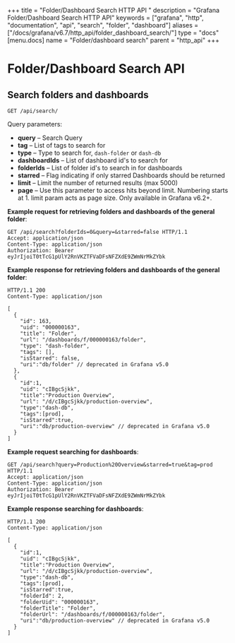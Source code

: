 +++
title = "Folder/Dashboard Search HTTP API "
description = "Grafana Folder/Dashboard Search HTTP API"
keywords = ["grafana", "http", "documentation", "api", "search", "folder", "dashboard"]
aliases = ["/docs/grafana/v6.7/http_api/folder_dashboard_search/"]
type = "docs"
[menu.docs]
name = "Folder/dashboard search"
parent = "http_api"
+++

# Folder/Dashboard Search API

## Search folders and dashboards

`GET /api/search/`

Query parameters:

- **query** – Search Query
- **tag** – List of tags to search for
- **type** – Type to search for, `dash-folder` or `dash-db`
- **dashboardIds** – List of dashboard id's to search for
- **folderIds** – List of folder id's to search in for dashboards
- **starred** – Flag indicating if only starred Dashboards should be returned
- **limit** – Limit the number of returned results (max 5000)
- **page** – Use this parameter to access hits beyond limit. Numbering starts at 1. limit param acts as page size. Only available in Grafana v6.2+.

**Example request for retrieving folders and dashboards of the general folder**:

```http
GET /api/search?folderIds=0&query=&starred=false HTTP/1.1
Accept: application/json
Content-Type: application/json
Authorization: Bearer eyJrIjoiT0tTcG1pUlY2RnVKZTFVaDFsNFZXdE9ZWmNrMkZYbk
```

**Example response for retrieving folders and dashboards of the general folder**:

```http
HTTP/1.1 200
Content-Type: application/json

[
  {
    "id": 163,
    "uid": "000000163",
    "title": "Folder",
    "url": "/dashboards/f/000000163/folder",
    "type": "dash-folder",
    "tags": [],
    "isStarred": false,
    "uri":"db/folder" // deprecated in Grafana v5.0
  },
  {
    "id":1,
    "uid": "cIBgcSjkk",
    "title":"Production Overview",
    "url": "/d/cIBgcSjkk/production-overview",
    "type":"dash-db",
    "tags":[prod],
    "isStarred":true,
    "uri":"db/production-overview" // deprecated in Grafana v5.0
  }
]
```

**Example request searching for dashboards**:

```http
GET /api/search?query=Production%20Overview&starred=true&tag=prod HTTP/1.1
Accept: application/json
Content-Type: application/json
Authorization: Bearer eyJrIjoiT0tTcG1pUlY2RnVKZTFVaDFsNFZXdE9ZWmNrMkZYbk
```

**Example response searching for dashboards**:

```http
HTTP/1.1 200
Content-Type: application/json

[
  {
    "id":1,
    "uid": "cIBgcSjkk",
    "title":"Production Overview",
    "url": "/d/cIBgcSjkk/production-overview",
    "type":"dash-db",
    "tags":[prod],
    "isStarred":true,
    "folderId": 2,
    "folderUid": "000000163",
    "folderTitle": "Folder",
    "folderUrl": "/dashboards/f/000000163/folder",
    "uri":"db/production-overview" // deprecated in Grafana v5.0
  }
]
```
